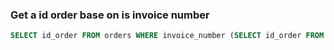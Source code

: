 ### Get a id order base on is invoice number
```SQL
SELECT id_order FROM orders WHERE invoice_number (SELECT id_order FROM order_invoice WHERE number = %invoice_number% )
```